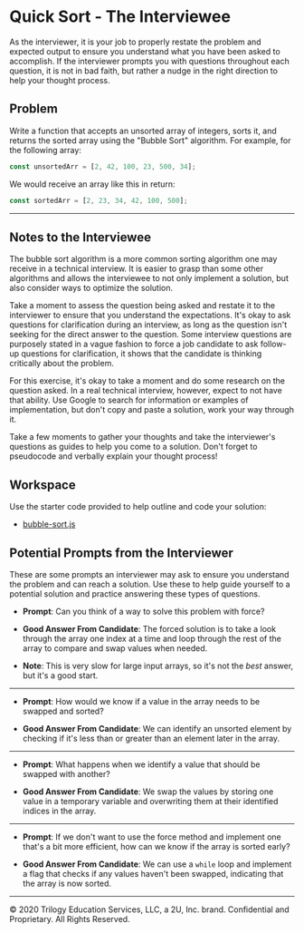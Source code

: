 # Quick Sort - The Interviewee

As the interviewer, it is your job to properly restate the problem and expected output to ensure you understand what you have been asked to accomplish. If the interviewer prompts you with questions throughout each question, it is not in bad faith, but rather a nudge in the right direction to help your thought process. 

## Problem

Write a function that accepts an unsorted array of integers, sorts it, and returns the sorted array using the "Bubble Sort" algorithm. For example, for the following array:

```js
const unsortedArr = [2, 42, 100, 23, 500, 34];
```

We would receive an array like this in return:

```js
const sortedArr = [2, 23, 34, 42, 100, 500];
```

- - - 

## Notes to the Interviewee

The bubble sort algorithm is a more common sorting algorithm one may receive in a technical interview. It is easier to grasp than some other algorithms and allows the interviewee to not only implement a solution, but also consider ways to optimize the solution.

Take a moment to assess the question being asked and restate it to the interviewer to ensure that you understand the expectations. It's okay to ask questions for clarification during an interview, as long as the question isn't seeking for the direct answer to the question. Some interview questions are purposely stated in a vague fashion to force a job candidate to ask follow-up questions for clarification, it shows that the candidate is thinking critically about the problem.

For this exercise, it's okay to take a moment and do some research on the question asked. In a real technical interview, however, expect to not have that ability. Use Google to search for information or examples of implementation, but don't copy and paste a solution, work your way through it.

Take a few moments to gather your thoughts and take the interviewer's questions as guides to help you come to a solution. Don't forget to pseudocode and verbally explain your thought process! 

## Workspace

Use the starter code provided to help outline and code your solution:

* [bubble-sort.js](./bubble-sort.js)

## Potential Prompts from the Interviewer

These are some prompts an interviewer may ask to ensure you understand the problem and can reach a solution. Use these to help guide yourself to a potential solution and practice answering these types of questions.

* **Prompt**: Can you think of a way to solve this problem with force?

* **Good Answer From Candidate**: The forced solution is to take a look through the array one index at a time and loop through the rest of the array to compare and swap values when needed.

* **Note**: This is very slow for large input arrays, so it's not the _best_ answer, but it's a good start.

- - -

* **Prompt**: How would we know if a value in the array needs to be swapped and sorted?

* **Good Answer From Candidate**: We can identify an unsorted element by checking if it's less than or greater than an element later in the array.

- - -

* **Prompt**: What happens when we identify a value that should be swapped with another?

* **Good Answer From Candidate**: We swap the values by storing one value in a temporary variable and overwriting them at their identified indices in the array.

- - -

* **Prompt**: If we don't want to use the force method and implement one that's a bit more efficient, how can we know if the array is sorted early?

* **Good Answer From Candidate**: We can use a `while` loop and implement a flag that checks if any values haven't been swapped, indicating that the array is now sorted.

- - -
© 2020 Trilogy Education Services, LLC, a 2U, Inc. brand. Confidential and Proprietary. All Rights Reserved.
